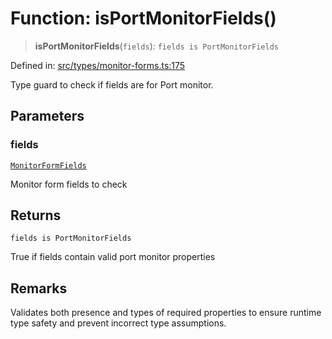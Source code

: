 # Function: isPortMonitorFields()

> **isPortMonitorFields**(`fields`): `fields is PortMonitorFields`

Defined in: [src/types/monitor-forms.ts:175](https://github.com/Nick2bad4u/Uptime-Watcher/blob/8a1973382d5fe14c52996ecda381894eb7ecd4a6/src/types/monitor-forms.ts#L175)

Type guard to check if fields are for Port monitor.

## Parameters

### fields

[`MonitorFormFields`](../type-aliases/MonitorFormFields.md)

Monitor form fields to check

## Returns

`fields is PortMonitorFields`

True if fields contain valid port monitor properties

## Remarks

Validates both presence and types of required properties to ensure
runtime type safety and prevent incorrect type assumptions.
